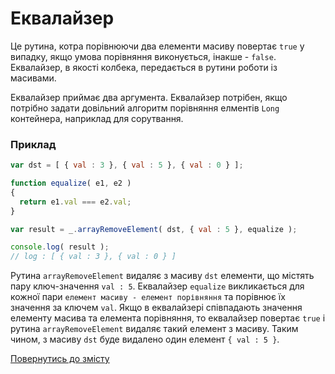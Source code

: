 # Еквалайзер

Це рутина, котра порівнюючи два елементи масиву повертає <code>true</code> у випадку, якщо умова порівняння виконується, інакше - <code>false</code>. Еквалайзер, в якості колбека, передається в рутини роботи із масивами.

<!-- xxx : check consistancy -->

Еквалайзер приймає два аргумента. Еквалайзер потрібен, якщо потрібно задати довільний алгоритм порівняння елментів `Long` контейнера, наприклад для сорутвання.

### Приклад

```js
var dst = [ { val : 3 }, { val : 5 }, { val : 0 } ];

function equalize( e1, e2 )
{
  return e1.val === e2.val;
}

var result = _.arrayRemoveElement( dst, { val : 5 }, equalize );

console.log( result );
// log : [ { val : 3 }, { val : 0 } ]
```

Рутина `arrayRemoveElement` видаляє з масиву `dst` елементи, що містять пару ключ-значення `val : 5`. Еквалайзер `equalize` викликається для кожної пари `елемент масиву - елемент порівняння` та порівнює їх значення за ключем `val`. Якщо в еквалайзері співпадають значення елементу масива та елемента порівняння, то еквалайзер повертає `true` і рутина `arrayRemoveElement` видаляє такий елемент з масиву. Таким чином, з масиву `dst` буде видалено один елемент `{ val : 5 }`.

[Повернутись до змісту](../README.md#Концепції)
